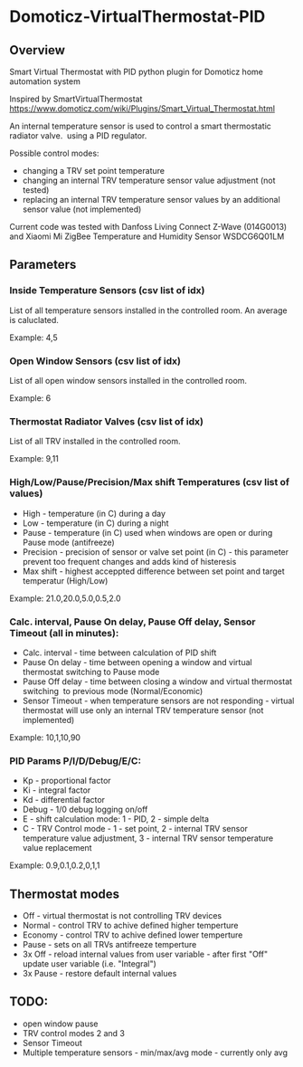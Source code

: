 # Domoticz-VirtualThermostat-PID

## Overview
Smart Virtual Thermostat with PID python plugin for Domoticz home automation system

Inspired by SmartVirtualThermostat https://www.domoticz.com/wiki/Plugins/Smart_Virtual_Thermostat.html

An internal temperature sensor is used to control a smart thermostatic radiator valve.  using a PID regulator.

Possible control modes:
- changing a TRV set point temperature
- changing an internal TRV temperature sensor value adjustment (not tested)
- replacing an internal TRV temperature sensor values by an additional sensor value (not implemented)

Current code was tested with Danfoss Living Connect Z-Wave (014G0013) and Xiaomi Mi ZigBee Temperature and Humidity Sensor WSDCG6Q01LM

## Parameters

### Inside Temperature Sensors (csv list of idx)
List of all temperature sensors installed in the controlled room. An average is caluclated.

Example: 4,5

### Open Window Sensors (csv list of idx)
List of all open window sensors installed in the controlled room. 

Example: 6

### Thermostat Radiator Valves (csv list of idx)
List of all TRV installed in the controlled room. 

Example: 9,11

### High/Low/Pause/Precision/Max shift Temperatures (csv list of values)
* High - temperature (in C) during a day
* Low - temperature (in C) during a night
* Pause - temperature (in C) used when windows are open or during Pause mode (antifreeze)
* Precision - precision of sensor or valve set point (in C) - this parameter prevent too frequent changes  and adds kind of histeresis
* Max shift - highest acceppted difference between set point and target temperatur (High/Low)

Example: 21.0,20.0,5.0,0.5,2.0

### Calc. interval, Pause On delay, Pause Off delay, Sensor Timeout (all in minutes):
* Calc. interval - time between calculation of PID shift
* Pause On delay - time between opening a window and virtual thermostat switching to Pause mode
* Pause Off delay - time between closing a window and virtual thermostat switching  to previous mode (Normal/Economic)
* Sensor Timeout - when temperature sensors are not responding - virtual thermostat will use only an internal TRV temperature sensor (not implemented)

Example: 10,1,10,90

### PID Params P/I/D/Debug/E/C:
* Kp - proportional factor
* Ki - integral factor
* Kd - differential factor
* Debug - 1/0 debug logging on/off
* E - shift calculation mode: 1 - PID, 2 - simple delta
* C - TRV Control mode - 1 - set point, 2 - internal TRV sensor temperature value adjustment, 3 - internal TRV sensor temperature value replacement

Example: 0.9,0.1,0.2,0,1,1

## Thermostat modes
* Off - virtual thermostat is not controlling TRV devices
* Normal - control TRV to achive defined higher temperture
* Economy - control TRV to achive defined lower temperture
* Pause - sets on all TRVs antifreeze temperture
* 3x Off - reload internal values from user variable - after first "Off" update user variable (i.e. "Integral")
* 3x Pause - restore default internal values

## TODO:
- open window pause
- TRV control modes 2 and 3
- Sensor Timeout
- Multiple temperature sensors - min/max/avg mode - currently only avg
